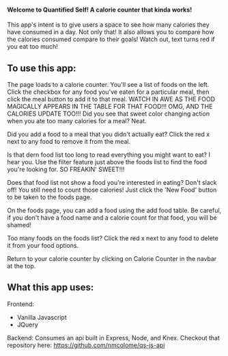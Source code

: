 #### Welcome to Quantified Self! A calorie counter that kinda works!

This app's intent is to give users a space to see how many calories they have consumed in a day. Not only that! It also allows you to compare how the calories consumed compare to their goals! Watch out, text turns red if you eat too much!

## To use this app:

The page loads to a calorie counter. You'll see a list of foods on the left. Click the checkbox for any food you've eaten for a particular meal, then click the meal button to add it to that meal. WATCH IN AWE AS THE FOOD MAGICALLY APPEARS IN THE TABLE FOR THAT FOOD!!! OMG, AND THE CALORIES UPDATE TOO!!! Did you see that sweet color changing action when you ate too many calories for a meal? Neat.

Did you add a food to a meal that you didn't actually eat? Click the red x next to any food to remove it from the meal.

Is that dern food list too long to read everything you might want to eat? I hear you. Use the filter feature just above the foods list to find the food you're looking for. SO FREAKIN' SWEET!!!

Does that food list not show a food you're interested in eating? Don't slack off! You still need to count those calories! Just click the 'New Food' button to be taken to the foods page.

On the foods page, you can add a food using the add food table. Be careful, if you don't have a food name and a calorie count for that food, you will be shamed!

Too many foods on the foods list? Click the red x next to any food to delete it from your food options.

Return to your calorie counter by clicking on Calorie Counter in the navbar at the top.

## What this app uses:

Frontend:
- Vanilla Javascript
- JQuery

Backend:
Consumes an api built in Express, Node, and Knex.
Checkout that repository here: https://github.com/nmcolome/qs-js-api
